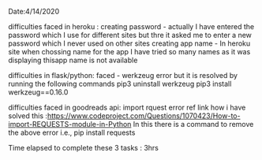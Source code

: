 Date:4/14/2020

difficulties faced in heroku :
	creating password - actually I have entered the password which I use for different sites but thre it asked me to enter a new password which I never used on other sites
	creating app name - In heroku site when chossing name for the app I have tried so many names as it was displaying thisapp name is not available


difficulties in flask/python:
	faced - werkzeug error but it is resolved by running the following commands
		pip3 uninstall werkzeug
		pip3 install werkzeug==0.16.0


difficulties faced in goodreads api:
	import rquest error 
	ref link how i have solved this :https://www.codeproject.com/Questions/1070423/How-to-import-REQUESTS-module-in-Python
	In this there is a command to remove the above error i.e., pip install requests


Time elapsed to complete these 3 tasks : 3hrs